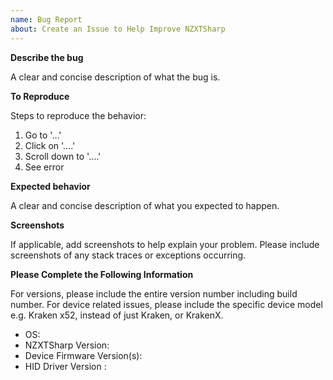 ```yaml
---
name: Bug Report
about: Create an Issue to Help Improve NZXTSharp
---
```


**Describe the bug**

A clear and concise description of what the bug is.

**To Reproduce**

Steps to reproduce the behavior:
1. Go to '...'
2. Click on '....'
3. Scroll down to '....'
4. See error

**Expected behavior**

A clear and concise description of what you expected to happen.

**Screenshots**

If applicable, add screenshots to help explain your problem. Please include screenshots of any stack traces or exceptions occurring.

**Please Complete the Following Information**

For versions, please include the entire version number including build number. For device related issues, 
please include the specific device model e.g. Kraken x52, instead of just Kraken, or KrakenX.
 - OS: <!--[e.g. Ubuntu 18.04/ Windows 10]-->
 - NZXTSharp Version: <!--[e.g. 2.1.0]-->
 - Device Firmware Version(s): 
 - HID Driver Version <!--(This can be found in CAM in the devices tab)-->:
